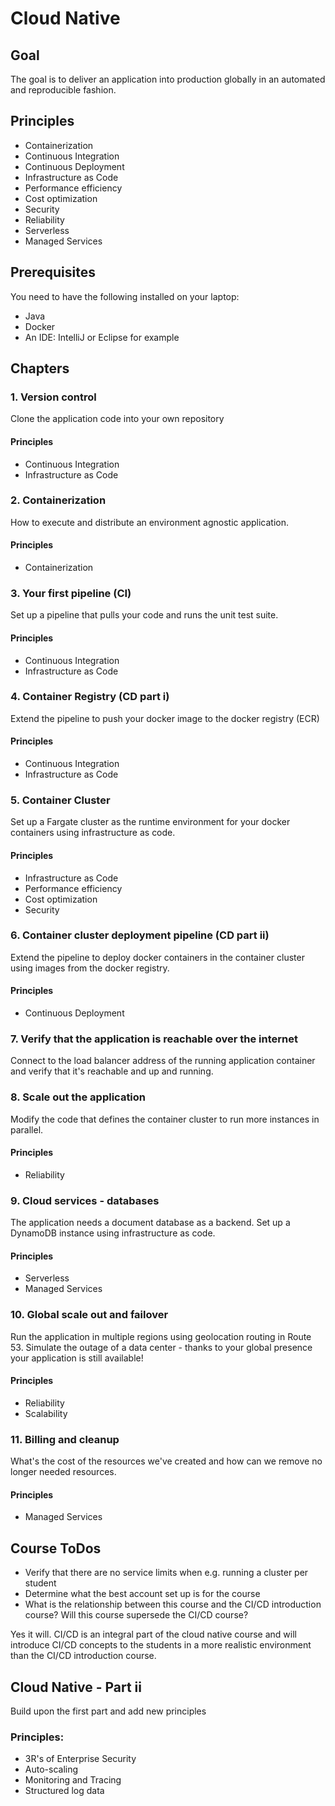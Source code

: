 # Cloud Native

## Goal

The goal is to deliver an application into production globally in an automated and reproducible fashion.

## Principles

- Containerization
- Continuous Integration
- Continuous Deployment
- Infrastructure as Code
- Performance efficiency
- Cost optimization
- Security
- Reliability
- Serverless
- Managed Services

## Prerequisites

You need to have the following installed on your laptop:

- Java
- Docker
- An IDE: IntelliJ or Eclipse for example

## Chapters

### 1. Version control

Clone the application code into your own repository

#### Principles
- Continuous Integration
- Infrastructure as Code

### 2. Containerization

How to execute and distribute an environment agnostic application.

#### Principles
- Containerization

### 3. Your first pipeline (CI)

Set up a pipeline that pulls your code and runs the unit test suite.

#### Principles
- Continuous Integration
- Infrastructure as Code

### 4. Container Registry (CD part i)

Extend the pipeline to push your docker image to the docker registry (ECR)

#### Principles
- Continuous Integration
- Infrastructure as Code

### 5. Container Cluster

Set up a Fargate cluster as the runtime environment for your docker containers using infrastructure as code.

#### Principles
- Infrastructure as Code
- Performance efficiency
- Cost optimization
- Security

### 6. Container cluster deployment pipeline (CD part ii)

Extend the pipeline to deploy docker containers in the container cluster using images from the docker registry.

#### Principles
- Continuous Deployment

### 7. Verify that the application is reachable over the internet

Connect to the load balancer address of the running application container and verify that it's reachable and up and running.

### 8. Scale out the application

Modify the code that defines the container cluster to run more instances in parallel.

#### Principles
- Reliability

### 9. Cloud services - databases

The application needs a document database as a backend. Set up a DynamoDB instance using infrastructure as code.

#### Principles
- Serverless
- Managed Services

### 10. Global scale out and failover

Run the application in multiple regions using geolocation routing in Route 53. Simulate the outage of a data center - thanks to your global presence your application is still available!

#### Principles
- Reliability
- Scalability

### 11. Billing and cleanup

What's the cost of the resources we've created and how can we remove no longer needed resources.

#### Principles
- Managed Services

## Course ToDos

- Verify that there are no service limits when e.g. running a cluster per student
- Determine what the best account set up is for the course
- What is the relationship between this course and the CI/CD introduction course? Will this course supersede the CI/CD course?

Yes it will. CI/CD is an integral part of the cloud native course and will introduce CI/CD concepts to the students in a more realistic environment than the CI/CD introduction course.

## Cloud Native - Part ii

Build upon the first part and add new principles

### Principles:
- 3R's of Enterprise Security
- Auto-scaling
- Monitoring and Tracing
- Structured log data
